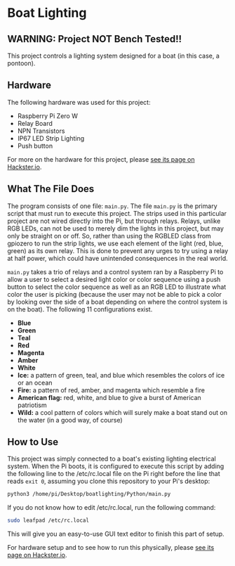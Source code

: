 # Boat Lighting

## WARNING: Project NOT Bench Tested!!

This project controls a lighting system designed for a boat (in this case, a pontoon).

## Hardware

The following hardware was used for this project:

* Raspberry Pi Zero W
* Relay Board
* NPN Transistors
* IP67 LED Strip Lighting
* Push button

For more on the hardware for this project, please [see its page on Hackster.io](https://www.hackster.io).

## What The File Does

The program consists of one file: `main.py`.  The file `main.py` is the primary script that must run to execute this project.  The strips used in this particular project are not wired directly into the Pi, but through relays.  Relays, unlike RGB LEDs, can not be used to merely dim the lights in this project, but may only be straight on or off.  So, rather than using the RGBLED class from gpiozero to run the strip lights, we use each element of the light (red, blue, green) as its own relay.  This is done to prevent any urges to try using a relay at half power, which could have unintended consequences in the real world.

`main.py` takes a trio of relays and a control system ran by a Raspberry Pi to allow a user to select a desired light color or color sequence using a push button to select the color sequence as well as an RGB LED to illustrate what color the user is picking (because the user may not be able to pick a color by looking over the side of a boat depending on where the control system is on the boat).  The following 11 configurations exist.

* **Blue**
* **Green**
* **Teal**
* **Red**
* **Magenta**
* **Amber**
* **White**
* **Ice:** a pattern of green, teal, and blue which resembles the colors of ice or an ocean
* **Fire:** a pattern of red, amber, and magenta which resemble a fire
* **American flag:** red, white, and blue to give a burst of American patriotism
* **Wild:** a cool pattern of colors which will surely make a boat stand out on the water (in a good way, of course)

## How to Use

This project was simply connected to a boat's existing lighting electrical system.  When the Pi boots, it is configured to execute this script by adding the following line to the /etc/rc.local file on the Pi right before the line that reads `exit 0`, assuming you clone this repository to your Pi's desktop:

```bash
python3 /home/pi/Desktop/boatlighting/Python/main.py
```

If you do not know how to edit /etc/rc.local, run the following command:

```bash
sudo leafpad /etc/rc.local
```

This will give you an easy-to-use GUI text editor to finish this part of setup.

For hardware setup and to see how to run this physically, please [see its page on Hackster.io](https://www.hackster.io).
